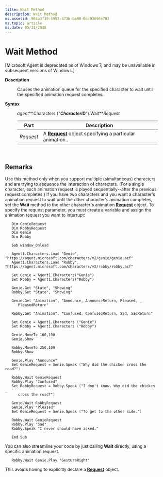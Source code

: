```yaml
---
title: Wait Method
description: Wait Method
ms.assetid: 968a3f19-6953-473b-ba98-0dc93696e703
ms.topic: article
ms.date: 05/31/2018
---
```


# Wait Method

\[Microsoft Agent is deprecated as of Windows 7, and may be unavailable in subsequent versions of Windows.\]

<dl> <dt>

<span id="Description"></span><span id="description"></span><span id="DESCRIPTION"></span>**Description**
</dt> <dd>

Causes the animation queue for the specified character to wait until the specified animation request completes.

</dd> <dt>

<span id="Syntax"></span><span id="syntax"></span><span id="SYNTAX"></span>**Syntax**
</dt> <dd>

*agent***.Characters ("***CharacterID***").Wait***Request*



| Part      | Description                                                                     |
|-----------|---------------------------------------------------------------------------------|
| *Request* | A [**Request**](/windows/desktop/lwef/the-request-object) object specifying a particular animation.. |



 

</dd> </dl>

## Remarks

Use this method only when you support multiple (simultaneous) characters and are trying to sequence the interaction of characters. (For a single character, each animation request is played sequentially--after the previous request completes.) If you have two characters and you want a character's animation request to wait until the other character's animation completes, set the **Wait** method to the other character's animation [**Request**](/windows/desktop/lwef/the-request-object) object. To specify the request parameter, you must create a variable and assign the animation request you want to interrupt:


```
   Dim GenieRequest 
   Dim RobbyRequest 
   Dim Genie 
   Dim Robby 

   Sub window_Onload

   Agent1.Characters.Load "Genie", "https://agent.microsoft.com/characters/v2/genie/genie.acf"
   Agent1.Characters.Load "Robby", "https://agent.microsoft.com/characters/v2/robby/robby.acf"

   Set Genie = Agent1.Characters("Genie")
   Set Robby = Agent1.Characters("Robby")

   Genie.Get "State", "Showing"
   Robby.Get "State", "Showing"

   Genie.Get "Animation", "Announce, AnnounceReturn, Pleased, _ 
      PleasedReturn"
   
   Robby.Get "Animation", "Confused, ConfusedReturn, Sad, SadReturn"

   Set Genie = Agent1.Characters ("Genie")
   Set Robby = Agent1.Characters ("Robby")

   Genie.MoveTo 100,100
   Genie.Show

   Robby.MoveTo 250,100
   Robby.Show

   Genie.Play "Announce"
   Set GenieRequest = Genie.Speak ("Why did the chicken cross the road?")
   
   Robby.Wait GenieRequest
   Robby.Play "Confused"
   Set RobbyRequest = Robby.Speak ("I don't know. Why did the chicken _
      cross the road?")
   
   Genie.Wait RobbyRequest
   Genie.Play "Pleased"
   Set GenieRequest = Genie.Speak ("To get to the other side.")
   
   Robby.Wait GenieRequest
   Robby.Play "Sad"
   Robby.Speak "I never should have asked."

   End Sub
```



You can also streamline your code by just calling **Wait** directly, using a specific animation request.


```
   Robby.Wait Genie.Play "GestureRight"
```



This avoids having to explicitly declare a [**Request**](/windows/desktop/lwef/the-request-object) object.

 

 